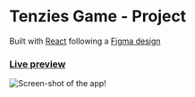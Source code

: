 # Tenzies Game - Project

Built with [React](https://reactjs.org/) following a [Figma design](<https://www.figma.com/file/jBnxSex01aONnQMRGth3V4/Tenzies-(Copy)?node-id=0%3A1&t=OfH5J6VoIsiJDbae-0>)

### [Live preview](https://octavian-sn.github.io/tenzies-game/)

![Screen-shot of the app!](./src/assets/screen.gif)
